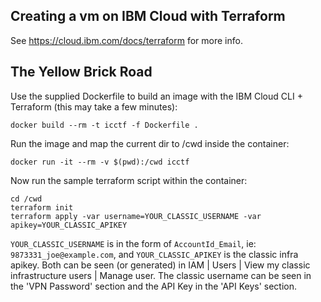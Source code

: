 ## Creating a vm on IBM Cloud with Terraform
See https://cloud.ibm.com/docs/terraform for more info.

## The Yellow Brick Road
Use the supplied Dockerfile to build an image with the IBM Cloud CLI + Terraform (this may take a few minutes):
```
docker build --rm -t icctf -f Dockerfile . 
```

Run the image and map the current dir to /cwd inside the container:
```
docker run -it --rm -v $(pwd):/cwd icctf
```

Now run the sample terraform script within the container:
```
cd /cwd
terraform init
terraform apply -var username=YOUR_CLASSIC_USERNAME -var apikey=YOUR_CLASSIC_APIKEY
```
`YOUR_CLASSIC_USERNAME` is in the form of `AccountId_Email`, ie: `9873331_joe@example.com`, and `YOUR_CLASSIC_APIKEY` is the classic infra apikey. Both can be seen (or generated) in IAM | Users | View my classic infrastructure users | Manage user. The classic username can be seen in the 'VPN Password' section and the API Key in the 'API Keys' section.  
